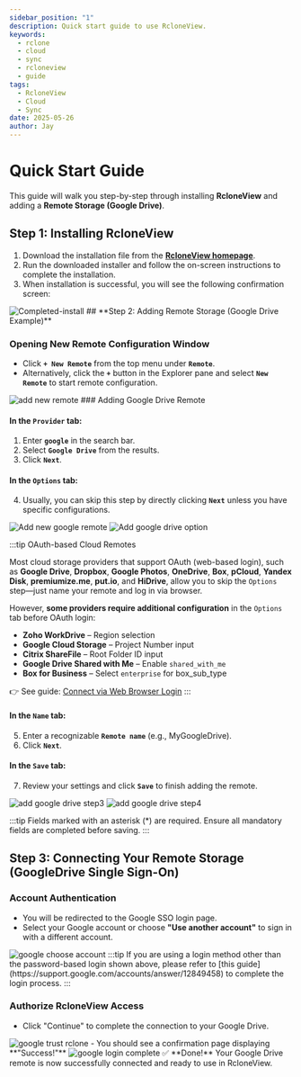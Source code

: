 ```yaml
---
sidebar_position: "1"
description: Quick start guide to use RcloneView.
keywords:
  - rclone
  - cloud
  - sync
  - rcloneview
  - guide
tags:
  - RcloneView
  - Cloud
  - Sync
date: 2025-05-26
author: Jay
---
```

# Quick Start Guide

This guide will walk you step-by-step through installing **RcloneView** and adding a **Remote Storage (Google Drive)**.

## **Step 1: Installing RcloneView**

1. Download the installation file from the [**RcloneView homepage**](https://rcloneview.com/).
2. Run the downloaded installer and follow the on-screen instructions to complete the installation.
3. When installation is successful, you will see the following confirmation screen:
<img src="/support/images/howto/Completed-install.png" alt="Completed-install" class="img-medium img-center" />
## **Step 2: Adding Remote Storage (Google Drive Example)**

### **Opening New Remote Configuration Window**

- Click **`+ New Remote`** from the top menu under **`Remote`**.
- Alternatively, click the **`+`** button in the Explorer pane and select **`New Remote`** to start remote configuration.
<img src="/support/images/howto/add-new-remote.png" alt="add new remote" class="img-medium img-center" />
### Adding Google Drive Remote

#### In the **`Provider`** tab:

1. Enter **`google`** in the search bar.
2. Select **`Google Drive`** from the results.
3. Click **`Next`**.
#### In the **`Options`** tab:

4. Usually, you can skip this step by directly clicking **`Next`** unless you have specific configurations.

<div class="img-grid-2">
<img src="/support/images/howto/new-remote-step1.png" alt="Add new google remote" class="img-medium img-center" />
<img src="/support/images/howto/add-remote-step2.png" alt="Add google drive option" class="img-medium img-center" />
</div>

:::tip OAuth-based Cloud Remotes

Most cloud storage providers that support OAuth (web-based login), such as **Google Drive**, **Dropbox**, **Google Photos**, **OneDrive**, **Box**, **pCloud**, **Yandex Disk**, **premiumize.me**, **put.io**, and **HiDrive**, allow you to skip the `Options` step—just name your remote and log in via browser.

However, **some providers require additional configuration** in the `Options` tab before OAuth login:
- **Zoho WorkDrive** – Region selection
- **Google Cloud Storage** – Project Number input
- **Citrix ShareFile** – Root Folder ID input
- **Google Drive Shared with Me** – Enable `shared_with_me`
- **Box for Business** – Select `enterprise` for box_sub_type

👉 See guide: [Connect via Web Browser Login](./remote-storage-connection-settings/add-oath-online-login.md#supported-cloud-providers--setup-requirements)
:::

#### In the **`Name`** tab:

5. Enter a recognizable **`Remote name`** (e.g., MyGoogleDrive).
6. Click **`Next`**.

#### In the **`Save`** tab:

7. Review your settings and click **`Save`** to finish adding the remote.

<div class="img-grid-2">
<img src="/support/images/howto/add-remote-step3.png" alt="add google drive step3" class="img-medium img-center" />
<img src="/support/images/howto/add-remote-step4.png" alt="add google drive step4" class="img-medium img-center" />
</div>

:::tip
Fields marked with an asterisk (*) are required. Ensure all mandatory fields are completed before saving.
:::

## **Step 3: Connecting Your Remote Storage (GoogleDrive Single Sign-On)**
### Account Authentication

- You will be redirected to the Google SSO login page.
- Select your Google account or choose **"Use another account"** to sign in with a different account.

<img src="/support/images/howto/google-choose-account.png" alt="google choose account" class="img-medium img-center" />
:::tip
If you are using a login method other than the password-based login shown above, please refer to [this guide](https://support.google.com/accounts/answer/12849458) to complete the login process.
:::

### Authorize RcloneView Access

- Click "Continue" to complete the connection to your Google Drive.

<img src="/support/images/howto/google-trust-rclone.png" alt="google trust rclone" class="img-medium img-center" />
- You should see a confirmation page displaying **"Success!"**
<img src="/support/images/howto/google-login-complete.png" alt="google login complete" class="img-medium img-center" />
✅ **Done!** Your Google Drive remote is now successfully connected and ready to use in RcloneView.


